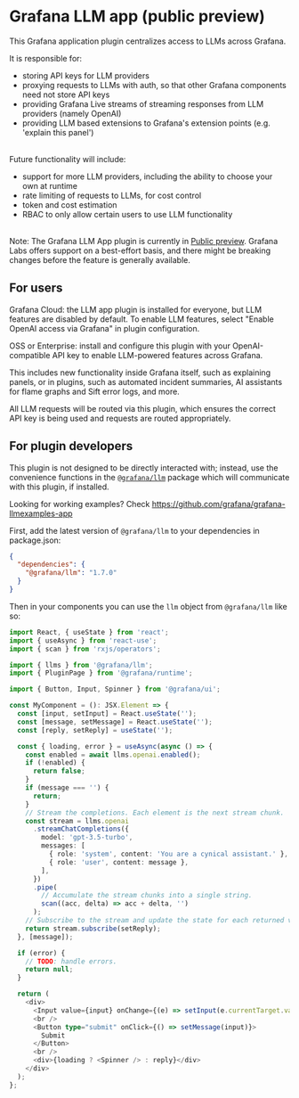 # Grafana LLM app (public preview)

This Grafana application plugin centralizes access to LLMs across Grafana.

It is responsible for:
- storing API keys for LLM providers
- proxying requests to LLMs with auth, so that other Grafana components need not store API keys
- providing Grafana Live streams of streaming responses from LLM providers (namely OpenAI)
- providing LLM based extensions to Grafana's extension points (e.g. 'explain this panel')
<br/><br/>

Future functionality will include:
- support for more LLM providers, including the ability to choose your own at runtime
- rate limiting of requests to LLMs, for cost control
- token and cost estimation
- RBAC to only allow certain users to use LLM functionality
<br/><br/>

Note: The Grafana LLM App plugin is currently in [Public preview](https://grafana.com/docs/release-life-cycle/). Grafana Labs offers support on a best-effort basis, and there might be breaking changes before the feature is generally available.

## For users

Grafana Cloud: the LLM app plugin is installed for everyone, but LLM features are disabled by default. To enable LLM features, select "Enable OpenAI access via Grafana" in plugin configuration.

OSS or Enterprise: install and configure this plugin with your OpenAI-compatible API key to enable LLM-powered features across Grafana.

This includes new functionality inside Grafana itself, such as explaining panels, or in plugins,
such as automated incident summaries, AI assistants for flame graphs and Sift error logs, and more.

All LLM requests will be routed via this plugin, which ensures the correct API key is being
used and requests are routed appropriately.

## For plugin developers

This plugin is not designed to be directly interacted with; instead, use the convenience functions
in the [`@grafana/llm`](https://www.npmjs.com/package/@grafana/llm)
package which will communicate with this plugin, if installed.

Looking for working examples? Check https://github.com/grafana/grafana-llmexamples-app

First, add the latest version of `@grafana/llm` to your dependencies in package.json:

```json
{
  "dependencies": {
    "@grafana/llm": "1.7.0"
  }
}
```

Then in your components you can use the `llm` object from `@grafana/llm` like so:

```typescript
import React, { useState } from 'react';
import { useAsync } from 'react-use';
import { scan } from 'rxjs/operators';

import { llms } from '@grafana/llm';
import { PluginPage } from '@grafana/runtime';

import { Button, Input, Spinner } from '@grafana/ui';

const MyComponent = (): JSX.Element => {
  const [input, setInput] = React.useState('');
  const [message, setMessage] = React.useState('');
  const [reply, setReply] = useState('');

  const { loading, error } = useAsync(async () => {
    const enabled = await llms.openai.enabled();
    if (!enabled) {
      return false;
    }
    if (message === '') {
      return;
    }
    // Stream the completions. Each element is the next stream chunk.
    const stream = llms.openai
      .streamChatCompletions({
        model: 'gpt-3.5-turbo',
        messages: [
          { role: 'system', content: 'You are a cynical assistant.' },
          { role: 'user', content: message },
        ],
      })
      .pipe(
        // Accumulate the stream chunks into a single string.
        scan((acc, delta) => acc + delta, '')
      );
    // Subscribe to the stream and update the state for each returned value.
    return stream.subscribe(setReply);
  }, [message]);

  if (error) {
    // TODO: handle errors.
    return null;
  }

  return (
    <div>
      <Input value={input} onChange={(e) => setInput(e.currentTarget.value)} placeholder="Enter a message" />
      <br />
      <Button type="submit" onClick={() => setMessage(input)}>
        Submit
      </Button>
      <br />
      <div>{loading ? <Spinner /> : reply}</div>
    </div>
  );
};
```
